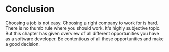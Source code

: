 # Conclusion
Choosing a job is not easy. Choosing a right company to work for is hard. There is no thumb rule where you should work. It's highly subjective topic. But this chapter has given overview of all different opportunities you have as a software developer. Be contentious of all these opportunities and make a good decision.
